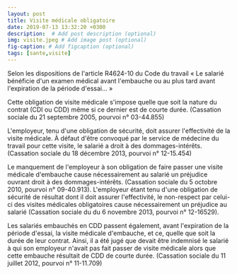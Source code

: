 ```yaml
---
layout: post
title: Visite médicale obligatoire
date: 2019-07-13 13:32:20 +0300
description:  # Add post description (optional)
img: visite.jpeg # Add image post (optional)
fig-caption: # Add figcaption (optional)
tags: [sante,visite]
---
```

Selon les dispositions de l'article R4624-10 du Code du travail « Le salarié bénéficie d'un examen médical avant l'embauche ou au plus tard avant l'expiration de la période d'essai... »

Cette obligation de visite médicale s'impose quelle que soit la nature du contrat (CDI ou CDD) même si ce dernier est de courte durée. (Cassation sociale du 21 septembre 2005, pourvoi n° 03-44.855)

L'employeur, tenu d'une obligation de sécurité, doit assurer l'effectivité de la visite médicale. À défaut d'être convoqué par le service de médecine du travail pour cette visite, le salarié a droit à des dommages-intérêts. (Cassation sociale du 18 décembre 2013, pourvoi n° 12-15.454)

Le manquement de l'employeur à son obligation de faire passer une visite médicale d'embauche cause nécessairement au salarié un préjudice ouvrant droit à des dommages-intérêts. (Cassation sociale du 5 octobre 2010, pourvoi n° 09-40.913). L'employeur étant tenu d'une obligation de sécurité de résultat dont il doit assurer l'effectivité, le non-respect par celui-ci des visites médicales obligatoires cause nécessairement un préjudice au salarié (Cassation sociale du du 6 novembre 2013, pourvoi n° 12-16529).

Les salariés embauchés en CDD passent également, avant l'expiration de la période d'essai, la visite médicale d'embauche, et ce, quelle que soit la durée de leur contrat. Ainsi, il a été jugé que devait être indemnisé le salarié à qui son employeur n'avait pas fait passer de visite médicale alors que cette embauche résultait de CDD de courte durée. (Cassation sociale du 11 juillet 2012, pourvoi n° 11-11.709)